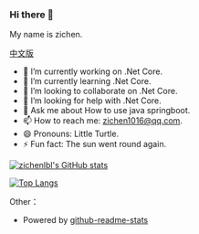 <!--
 is a ✨ _special_ ✨ repository because its `README.md` (this file) appears on your GitHub profile.

Here are some ideas to get you started:

- 🔭 I’m currently working on ...
- 🌱 I’m currently learning ...
- 👯 I’m looking to collaborate on ...
- 🤔 I’m looking for help with ...
- 💬 Ask me about ...
- 📫 How to reach me: ...
- 😄 Pronouns: ...
- ⚡ Fun fact: ...
-->
### Hi there 👋

My name is zichen.

[中文版](https://github.com/zichenlbl/zichenlbl/blob/main/README_zh-CN.md)

- 🔭 I’m currently working on .Net Core.
- 🌱 I’m currently learning .Net Core.
- 👯 I’m looking to collaborate on .Net Core.
- 🤔 I’m looking for help with .Net Core.
- 💬 Ask me about How to use java springboot.
- 📫 How to reach me: zichen1016@qq.com.
- 😄 Pronouns: Little Turtle.
- ⚡ Fun fact: The sun went round again.

[![zichenlbl's GitHub stats](https://github-readme-stats.vercel.app/api?username=zichenlbl&show_icons=true)](https://github.com/zichenlbl)

[![Top Langs](https://github-readme-stats.vercel.app/api/top-langs/?username=zichenlbl)](https://github.com/zichenlbl)

<!-- ![zichenlbl's wakatime stats](https://github-readme-stats.vercel.app/api/wakatime?username=zichenlbl)
<a href="https://github.com/zichenlbl/git">
  <img align="center" src="https://github-readme-stats.vercel.app/api/pin/?username=zichenlbl&repo=git" />
</a>
<a href="https://github.com/JavaWeb-Basics">
  <img align="center" src="https://github-readme-stats.vercel.app/api/pin/?username=zichenlbl&repo=JavaWeb-Basics" />
</a> -->

Other：
  - Powered by [github-readme-stats](https://github.com/anuraghazra/github-readme-stats)
